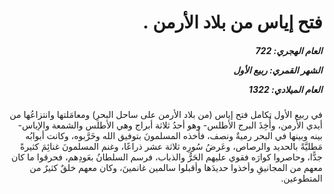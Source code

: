 <h1 dir="rtl">فتح إياس من بلاد الأرمن .</h1>

<h5 dir="rtl">العام الهجري:  722

الشهر القمري: ربيع الأول

العام الميلادي: 1322</h5>

<p dir="rtl">في ربيع الأول تكامل فتح إياس (من بلاد الأرمن على ساحل البحرِ) ومعامَلتها وانتزاعُها من أيدي الأرمن، وأُخِذَ البرج الأطلس- وهو أحدُ ثلاثة أبراج وهي الأطلس والشمعة والإياس- بينه وبينها في البحر رميةٌ ونصف، فأخذه المسلمونَ بتوفيق الله وخَرَّبوه، وكانت أبوابُه مَطليَّةً بالحديد والرصاص، وعَرضُ سُورِه ثلاثة عشر ذراعًا، وغنم المسلمونَ غنائِمَ كثيرةً جدًّا، وحاصروا كوارَه فقوي عليهم الحَرُّ والذباب، فرسم السلطانُ بعَودِهم، فحرقوا ما كان معهم من المجانيقِ وأخذوا حديدَها وأقبلوا سالمين غانمينَ، وكان معهم خلقٌ كثيرٌ من المتطوعين.</p></br>
